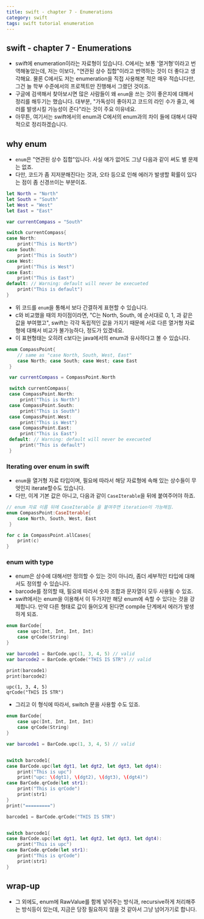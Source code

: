 ```yaml
---
title: swift - chapter 7 - Enumerations
category: swift
tags: swift tutorial enumeration
---
```


## swift - chapter 7 - Enumerations

- swift에 enumeration이라는 자료형이 있습니다. C에서는 보통 '열거형'이라고 번역해놓았는데, 저는 이보다, "연관된 상수 집합"이라고 번역하는 것이 더 좋다고 생각해요. 물론 C에서도 저는 enumeration을 직접 사용해본 적은 매우 적습니다만, 그건 늘 학부 수준에서의 프로젝트만 진행해서 그랬던 것이죠.
- 구글에 검색해서 찾아보시면 많은 사람들이 왜 `enum`을 쓰는 것이 좋은지에 대해서 정리를 해두기는 했습니다. 대부분, "가독성이 좋아지고 코드의 라인 수가 줄고, 에러를 발생시킬 가능성이 준다"라는 것이 주요 이유네요.
- 아무튼, 여기서는 swift에서의 enum과 C에서의 enum과의 차이 들에 대해서 대략적으로 정리하겠습니다.

## why enum

- `enum`은 "연관된 상수 집합"입니다. 사실 얘가 없어도 그냥 다음과 같이 써도 별 문제는 없죠.
- 다만, 코드가 좀 지저분해진다는 것과, 오타 등으로 인해 에러가 발생할 확률이 있다는 점이 좀 신경쓰이는 부분이죠.

```swift
let North = "North"
let South = "South"
let West = "West"
let East = "East"

var currentCompass = "South"

switch currentCompass{
case North:
    print("This is North")
case South:
    print("This is South")
case West:
    print("This is West")
case East:
    print("This is East")
default: // Warning: default will never be execueted
    print("This is default")
}
```

- 위 코드를 `enum`을 통해서 보다 간결하게 표현할 수 있습니다. 
- c와 비교했을 때의 차이점이라면, "C는 North, South, 에 순서대로 0, 1, 과 같은 값을 부여했고", swift는 각각 독립적인 값을 가지기 때문에 서로 다른 열거형 자료 형에 대해서 비교가 불가능하다, 정도가 있겠네요.
- 이 표현형태는 오히려 c보다는 java에서의 enum과 유사하다고 볼 수 있습니다.

```swift
enum CompassPoint{
    // same as "case North, South, West, East"
    case North; case South; case West; case East
 }

 var currentCompass = CompassPoint.North

 switch currentCompass{
 case CompassPoint.North:
     print("This is North")
 case CompassPoint.South:
     print("This is South")
 case CompassPoint.West:
     print("This is West")
 case CompassPoint.East:
     print("This is East")
 default: // Warning: default will never be execueted
     print("This is default")
 }

```

### Iterating over enum in swift

- `enum`을 열거형 자료 타입이며, 필요에 따라서 해당 자료형에 속해 있는 상수들이 무엇인지 iterate할수도 있습니다.
- 다만, 이게 기본 값은 아니고, 다음과 같이 `CaseIterable`을 뒤에 붙여주어야 하죠.

```swift
// enum 자료 이름 뒤에 CaseIterable 을 붙여주면 iteration이 가능해짐.
enum CompassPoint:CaseIterable{
    case North, South, West, East
 }

for c in CompassPoint.allCases{
    print(c)
}
```

### enum with type

- enum은 상수에 대해서만 정의할 수 있는 것이 아니라, 좀더 세부적인 타입에 대해서도 정의할 수 있습니다.
- barcode를 정의할 때, 필요에 따라서 숫자 조합과 문자열이 모두 사용될 수 있죠. 
- swift에서는 enum을 이용해서 이 두가지만 해당 enum에 속할 수 있다는 것을 강제합니다. 만약 다른 형태로 값이 들어오게 된다면 compile 단계에서 에러가 발생하게 되죠.

```swift
enum BarCode{
    case upc(Int, Int, Int, Int)
    case qrCode(String)
}

var barcode1 = BarCode.upc(1, 3, 4, 5) // valid
var barcode2 = BarCode.qrCode("THIS IS STR") // valid

print(barcode1)
print(barcode2)
```

```plaintext
upc(1, 3, 4, 5)
qrCode("THIS IS STR")
```

- 그리고 이 형식에 따라서, switch 문을 사용할 수도 있죠.

```swift
enum BarCode{
    case upc(Int, Int, Int, Int)
    case qrCode(String)
}

var barcode1 = BarCode.upc(1, 3, 4, 5) // valid


switch barcode1{
case BarCode.upc(let dgt1, let dgt2, let dgt3, let dgt4):
    print("This is upc")
    print("upc: \(dgt1), \(dgt2), \(dgt3), \(dgt4)")
case BarCode.qrCode(let str1):
    print("This is qrCode")
    print(str1)
}
print("=========")

barcode1 = BarCode.qrCode("THIS IS STR")


switch barcode1{
case BarCode.upc(let dgt1, let dgt2, let dgt3, let dgt4):
    print("This is upc")
case BarCode.qrCode(let str1):
    print("This is qrCode")
    print(str1)
}
```

## wrap-up

- 그 외에도, enum에 RawValue를 함께 넣어주는 방식과, recursive하게 처리해주는 방식등이 있는데, 지금은 당장 필요하지 않을 것 같아서 그냥 넘어가기로 합니다.